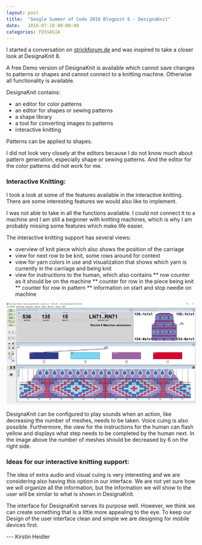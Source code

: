 ```yaml
---
layout: post
title:  "Google Summer of Code 2016 Blogpost 6 - DesignaKnit"
date:   2016-07-10 00:00:00
categories: FOSSASIA
---
```


I started a conversation on [strickforum.de](http://strickforum.de/forum) and was inspired to take a closer look at DesignaKnit 8.

A free Demo version of DesignaKnit is available which cannot save changes to patterns or shapes and cannot connect to a knitting machine. Otherwise all functionality is available.

DesignaKnit contains:

* an editor for color patterns
* an editor for shapes or sewing patterns
* a shape library
* a tool for converting images to patterns
* interactive knitting

Patterns can be applied to shapes.

I did not look very closely at the editors because I do not know much about pattern generation, especially shape or sewing patterns. And the editor for the color patterns did not work for me.

### Interactive Knitting:

I took a look at some of the features available in the interactive knitting. There are some interesting features we would also like to implement.

I was not able to take in all the functions available. I could not connect it to a machine and I am still a beginner with knitting machines, which is why I am probably missing some features which make life easier.

The interactive knitting support has several views:

* overview of knit piece which also shows the position of the carriage
* view for next row to be knit, some rows around for context
* view for yarn colors in use and visualization that shows which yarn is currently in the carriage and being knit
* view for instructions to the human, which also contains
** row counter as it should be on the machine
** counter for row in the piece being knit
** counter for row in pattern
** information on start and stop needle on machine

<img src="/assets/posts/DesignaKnit.jpg">

DesignaKnit can be configured to play sounds when an action, like decreasing the number of meshes, needs to be taken. Voice cuing is also possible. Furthermore, the view for the instructions for the human can flash yellow and displays what step needs to be completed by the human next. In the image above the number of meshes should be decreased by 6 on the right side.

### Ideas for our interactive knitting support:

The idea of extra audio and visual cuing is very interesting and we are considering also having this option in our interface. We are not yet sure how we will organize all the information, but the information we will show to the user will be similar to what is shown in DesignaKnit.

The interface for DesignaKnit serves its purpose well. However, we think we can create something that is a little more appealing to the eye.
To keep our Design of the user interface clean and simple we are designing for mobile devices first.

--- Kirstin Heidler